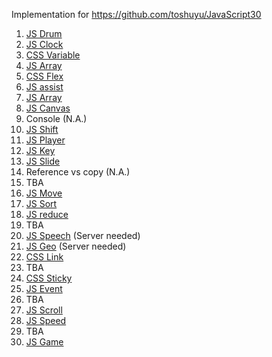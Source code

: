 Implementation for https://github.com/toshuyu/JavaScript30

1. [JS Drum](https://toshuyu.github.io/js30/001-js-drum/)
2. [JS Clock](https://toshuyu.github.io/js30/002-js-clock/)
3. [CSS Variable](https://toshuyu.github.io/js30/003-css-var/)
4. [JS Array](https://toshuyu.github.io/js30/004-js-array/)
5. [CSS Flex](https://toshuyu.github.io/js30/005-css-flex/)
6. [JS assist](https://toshuyu.github.io/js30/006-js-assist/)
7. [JS Array](https://toshuyu.github.io/js30/007-js-array/)
8. [JS Canvas](https://toshuyu.github.io/js30/008-js-canvas/)
9. Console (N.A.)
10. [JS Shift](https://toshuyu.github.io/js30/010-js-shift/)
11. [JS Player](https://toshuyu.github.io/js30/011-js-player/)
12. [JS Key](https://toshuyu.github.io/js30/012-js-key/)
13. [JS Slide](https://toshuyu.github.io/js30/013-js-slide/)
14. Reference vs copy (N.A.)
15. TBA
16. [JS Move](https://toshuyu.github.io/js30/016-js-move/)
17. [JS Sort](https://toshuyu.github.io/js30/017-js-sort/)
18. [JS reduce](https://toshuyu.github.io/js30/018-js-reduce/)
19. TBA
20. [JS Speech](https://toshuyu.github.io/js30/020-js-speech/) (Server needed)
21. [JS Geo](https://toshuyu.github.io/js30/021-js-geo/) (Server needed)
22. [CSS Link](https://toshuyu.github.io/js30/022-css-link/)
23. TBA
24. [CSS Sticky](https://toshuyu.github.io/js30/024-css-nav/)
25. [JS Event](https://toshuyu.github.io/js30/025-js-event/)
26. TBA
27. [JS Scroll](https://toshuyu.github.io/js30/027-js-scroll/)
28. [JS Speed](https://toshuyu.github.io/js30/028-js-speed/)
29. TBA
30. [JS Game](https://toshuyu.github.io/js30/030-js-game/)
